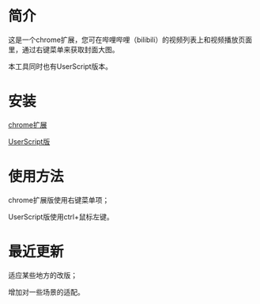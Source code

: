 # 简介

这是一个chrome扩展，您可在哔哩哔哩（bilibili）的视频列表上和视频播放页面里，通过右键菜单来获取封面大图。

本工具同时也有UserScript版本。

# 安装

[chrome扩展](https://chrome.google.com/webstore/detail/egodkcidolldembjebmiepoibpahmllh)

[UserScript版](https://greasyfork.org/zh-CN/scripts/30714)

# 使用方法

chrome扩展版使用右键菜单项；

UserScript版使用ctrl+鼠标左键。

# 最近更新

适应某些地方的改版；

增加对一些场景的适配。
